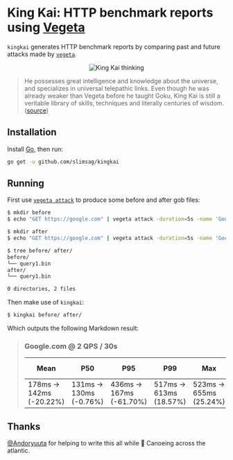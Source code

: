 # King Kai: HTTP benchmark reports using [Vegeta](https://github.com/tsenart/vegeta)

`kingkai` generates HTTP benchmark reports by comparing past and future attacks made by [`vegeta`](https://github.com/tsenart/vegeta).

<p align="center">
    <img alt="King Kai thinking" src="https://i.imgur.com/ncTEnuC.gif">
</p>

> He possesses great intelligence and knowledge about the universe, and specializes in universal telepathic links. Even though he was already weaker than Vegeta before he taught Goku, King Kai is still a veritable library of skills, techniques and literally centuries of wisdom. ([source](https://dragonball.fandom.com/wiki/King_Kai))

## Installation

Install [Go](https://golang.org), then run:

```sh
go get -u github.com/slimsag/kingkai
```

## Running

First use [`vegeta attack`](https://github.com/tsenart/vegeta) to produce some before and after gob files:

```sh
$ mkdir before
$ echo "GET https://google.com" | vegeta attack -duration=5s -name 'Google.com @ 50 QPS / 5s' > before/query1.bin

$ mkdir after
$ echo "GET https://google.com" | vegeta attack -duration=5s -name 'Google.com @ 50 QPS / 5s' > after/query1.bin

$ tree before/ after/
before/
└── query1.bin
after/
└── query1.bin

0 directories, 2 files
```

Then make use of `kingkai`:

```sh
$ kingkai before/ after/
```

Which outputs the following Markdown result:

> ### Google.com @ 2 QPS / 30s
>
> | Mean                    | P50                    | P95                     | P99                    | Max                    | Success Ratio |
> | ----------------------- | ---------------------- | ----------------------- | ---------------------- | ---------------------- | ------------- |
> | 178ms → 142ms (-20.22%) | 131ms → 130ms (-0.76%) | 436ms → 167ms (-61.70%) | 517ms → 613ms (18.57%) | 523ms → 655ms (25.24%) | 1% → 1%       |

## Thanks

[@Andoryuuta](https://github.com/Andoryuuta) for helping to write this all while 🛶 Canoeing across the atlantic.
